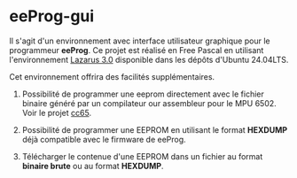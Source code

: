 # eeProg-gui

Il s'agit d'un environnement avec interface utilisateur graphique pour le programmeur **eeProg**. Ce projet est réalisé en Free Pascal en utilisant l'environnement [Lazarus 3.0](https://www.lazarus-ide.org/) disponible dans les dépôts d'Ubuntu 24.04LTS.

Cet environnement offrira des facilités supplémentaires.

1.  Possibilité de programmer une eeprom directement avec le fichier binaire généré par un compilateur our assembleur pour le MPU 6502. Voir le projet [cc65](https://cc65.github.io/).

1.  Possibilité de programmer une EEPROM en utilisant le format **HEXDUMP** déjà compatible avec le firmware de eeProg.

1. Télécharger le contenue d'une EEPROM dans un fichier au format **binaire brute** ou au format **HEXDUMP**.

